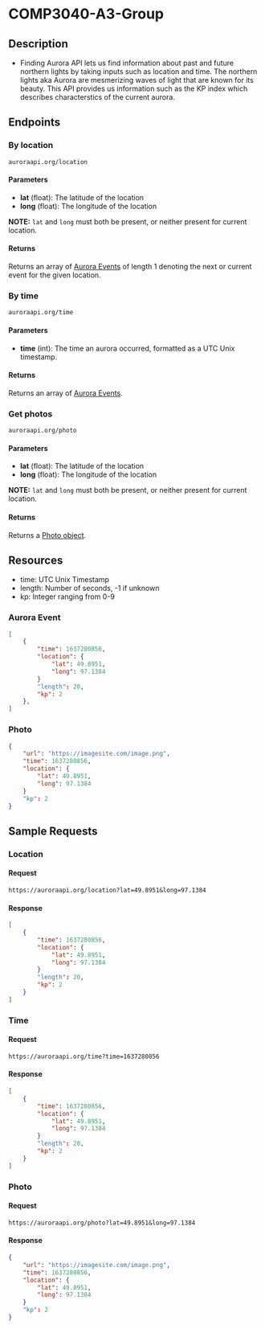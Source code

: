 # COMP3040-A3-Group

## Description
* Finding Aurora API lets us find information about past and future northern lights by taking inputs such as location and time. The northern lights aka Aurora are mesmerizing waves of light that are known for its beauty. This API provides us information such as the KP index which describes characterstics of the current aurora. 


## Endpoints

### By location
```auroraapi.org/location```

#### Parameters
* **lat** (float): The latitude of the location
* **long** (float): The longitude of the location

**NOTE:** `lat` and `long` must both be present, or neither present for current location.

#### Returns
Returns an array of [Aurora Events](#aurora-event) of length 1 denoting the next or current event for the given location.

### By time
```auroraapi.org/time```

#### Parameters
* **time** (int): The time an aurora occurred, formatted as a UTC Unix timestamp.

#### Returns
Returns an array of [Aurora Events](#aurora-event).

### Get photos
```auroraapi.org/photo```

#### Parameters
* **lat** (float): The latitude of the location
* **long** (float): The longitude of the location

**NOTE:** `lat` and `long` must both be present, or neither present for current location.

#### Returns
Returns a [Photo object](#photo).

## Resources
* time: UTC Unix Timestamp
* length: Number of seconds, -1 if unknown
* kp: Integer ranging from 0-9

### Aurora Event
```json
[
    {
        "time": 1637280856,
        "location": {
            "lat": 49.8951,
            "long": 97.1384
        }
        "length": 20,
        "kp": 2
    },
]
```


### Photo
```json
{
    "url": "https://imagesite.com/image.png",
    "time": 1637280856,
    "location": {
        "lat": 49.8951,
        "long": 97.1384
    }
    "kp": 2
}
```

## Sample Requests

### Location
#### Request
`https://auroraapi.org/location?lat=49.8951&long=97.1384`

#### Response
```json
[
    {
        "time": 1637280856,
        "location": {
            "lat": 49.8951,
            "long": 97.1384
        }
        "length": 20,
        "kp": 2
    }
]
```

### Time
#### Request
`https://auroraapi.org/time?time=1637280856`

#### Response
```json
[
    {
        "time": 1637280856,
        "location": {
            "lat": 49.8951,
            "long": 97.1384
        }
        "length": 20,
        "kp": 2
    }
]
```

### Photo
#### Request
`https://auroraapi.org/photo?lat=49.8951&long=97.1384`

#### Response
```json
{
    "url": "https://imagesite.com/image.png",
    "time": 1637280856,
    "location": {
        "lat": 49.8951,
        "long": 97.1384
    }
    "kp": 2
}
```
